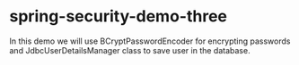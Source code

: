 # spring-security-demo-three

In this demo we will use BCryptPasswordEncoder for encrypting passwords and JdbcUserDetailsManager class to save user in the database.